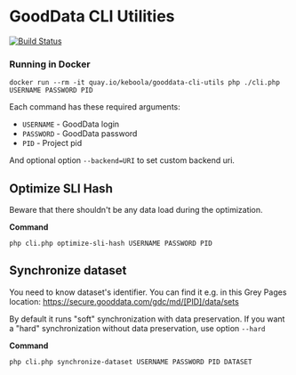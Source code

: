 # GoodData CLI Utilities

[![Build Status](https://travis-ci.org/keboola/gooddata-cli-utils.svg?branch=master)](https://travis-ci.org/keboola/gooddata-cli-utils)

### Running in Docker

```
docker run --rm -it quay.io/keboola/gooddata-cli-utils php ./cli.php USERNAME PASSWORD PID
```

Each command has these required arguments:
- `USERNAME` - GoodData login
- `PASSWORD` - GoodData password
- `PID` - Project pid

And optional option `--backend=URI` to set custom backend uri. 

## Optimize SLI Hash

Beware that there shouldn't be any data load during the optimization.

**Command**

```
php cli.php optimize-sli-hash USERNAME PASSWORD PID 
```

## Synchronize dataset

You need to know dataset's identifier. You can find it e.g. in this Grey Pages location: https://secure.gooddata.com/gdc/md/[PID]/data/sets 

By default it runs "soft" synchronization with data preservation. If you want a "hard" synchronization without data preservation, use option `--hard` 

**Command**

```
php cli.php synchronize-dataset USERNAME PASSWORD PID DATASET 
```